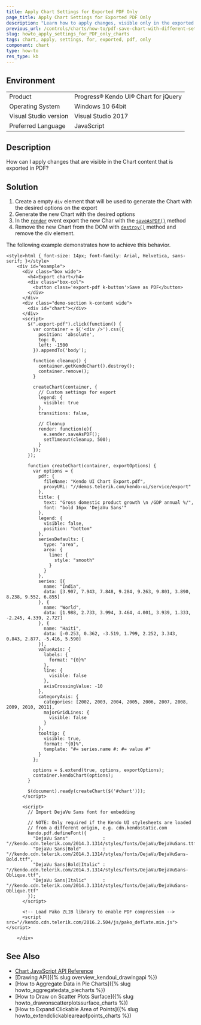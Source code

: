 ```yaml
---
title: Apply Chart Settings for Exported PDF Only
page_title: Apply Chart Settings for Exported PDF Only
description: "Learn how to apply changes, visible only in the exported PDF."
previous_url: /controls/charts/how-to/pdf-save-chart-with-different-settings, /charts/how-to/export/pdf-save-chart-with-different-settings
slug: howto_apply_settings_for_PDF_only_charts
tags: chart, apply, settings, for, exported, pdf, only
component: chart
type: how-to
res_type: kb
---
```


## Environment

<table>
 <tr>
  <td>Product</td>
  <td>Progress® Kendo UI® Chart for jQuery</td>
 </tr>
 <tr>
  <td>Operating System</td>
  <td>Windows 10 64bit</td>
 </tr>
 <tr>
  <td>Visual Studio version</td>
  <td>Visual Studio 2017</td>
 </tr>
 <tr>
  <td>Preferred Language</td>
  <td>JavaScript</td>
 </tr>
</table>

## Description

How can I apply changes that are visible in the Chart content that is exported in PDF?   

## Solution

1. Create a empty `div` element that will be used to generate the Chart with the desired options on the export
2. Generate the new Chart with the desired options
3. In the [`render`](api/javascript/dataviz/ui/chart/events/render) event export the new Char with the [`saveAsPDF()`](/api/javascript/dataviz/ui/chart/methods/saveaspdf) method
4. Remove the new Chart from the DOM with [`destroy()`](/api/javascript/dataviz/ui/chart/methods/destroy) method and remove the div element.

The following example demonstrates how to achieve this behavior.

```dojo
<style>html { font-size: 14px; font-family: Arial, Helvetica, sans-serif; }</style>
    <div id="example">
      <div class="box wide">
        <h4>Export chart</h4>
        <div class="box-col">
          <button class='export-pdf k-button'>Save as PDF</button>
        </div>
      </div>
      <div class="demo-section k-content wide">
        <div id="chart"></div>
      </div>
      <script>
        $(".export-pdf").click(function() {
          var container = $('<div />').css({
            position: 'absolute',
            top: 0,
            left: -1500
          }).appendTo('body');

          function cleanup() {
            container.getKendoChart().destroy();
            container.remove();
          }

          createChart(container, {
            // Custom settings for export
            legend: {
              visible: true
            },
            transitions: false,

            // Cleanup
            render: function(e){
              e.sender.saveAsPDF();
              setTimeout(cleanup, 500);
            }
          });
        });

        function createChart(container, exportOptions) {
          var options = {
            pdf: {
              fileName: "Kendo UI Chart Export.pdf",
              proxyURL: "//demos.telerik.com/kendo-ui/service/export"
            },
            title: {
              text: "Gross domestic product growth \n /GDP annual %/",
              font: "bold 16px 'DejaVu Sans'"
            },
            legend: {
              visible: false,
              position: "bottom"
            },
            seriesDefaults: {
              type: "area",
              area: {
                line: {
                  style: "smooth"
                }
              }
            },
            series: [{
              name: "India",
              data: [3.907, 7.943, 7.848, 9.284, 9.263, 9.801, 3.890, 8.238, 9.552, 6.855]
            }, {
              name: "World",
              data: [1.988, 2.733, 3.994, 3.464, 4.001, 3.939, 1.333, -2.245, 4.339, 2.727]
            }, {
              name: "Haiti",
              data: [-0.253, 0.362, -3.519, 1.799, 2.252, 3.343, 0.843, 2.877, -5.416, 5.590]
            }],
            valueAxis: {
              labels: {
                format: "{0}%"
              },
              line: {
                visible: false
              },
              axisCrossingValue: -10
            },
            categoryAxis: {
              categories: [2002, 2003, 2004, 2005, 2006, 2007, 2008, 2009, 2010, 2011],
              majorGridLines: {
                visible: false
              }
            },
            tooltip: {
              visible: true,
              format: "{0}%",
              template: "#= series.name #: #= value #"
            }
          };

          options = $.extend(true, options, exportOptions);
          container.kendoChart(options);
        }

        $(document).ready(createChart($('#chart')));
      </script>

      <script>
        // Import DejaVu Sans font for embedding

        // NOTE: Only required if the Kendo UI stylesheets are loaded
        // from a different origin, e.g. cdn.kendostatic.com
        kendo.pdf.defineFont({
          "DejaVu Sans"             : "//kendo.cdn.telerik.com/2014.3.1314/styles/fonts/DejaVu/DejaVuSans.ttf",
          "DejaVu Sans|Bold"        : "//kendo.cdn.telerik.com/2014.3.1314/styles/fonts/DejaVu/DejaVuSans-Bold.ttf",
          "DejaVu Sans|Bold|Italic" : "//kendo.cdn.telerik.com/2014.3.1314/styles/fonts/DejaVu/DejaVuSans-Oblique.ttf",
          "DejaVu Sans|Italic"      : "//kendo.cdn.telerik.com/2014.3.1314/styles/fonts/DejaVu/DejaVuSans-Oblique.ttf"
        });
      </script>

      <!-- Load Pako ZLIB library to enable PDF compression -->
      <script src="//kendo.cdn.telerik.com/2016.2.504/js/pako_deflate.min.js"></script>

    </div>
```

## See Also

* [Chart JavaScript API Reference](/api/javascript/dataviz/ui/chart)
* [Drawing API]({% slug overview_kendoui_drawingapi %})
* [How to Aggregate Data in Pie Charts]({% slug howto_aggregatedata_piecharts %})
* [How to Draw on Scatter Plots Surface]({% slug howto_drawonscatterplotssurface_charts %})
* [How to Expand Clickable Area of Points]({% slug howto_extendclickableareaofpoints_charts %})
